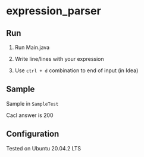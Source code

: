 # expression_parser

## Run

1. Run Main.java

2. Write line/lines with your expression

3. Use `ctrl + d` combination to end of input (in Idea)

## Sample

Sample in `SampleTest`

Cacl answer is 200

## Configuration

Tested on Ubuntu 20.04.2 LTS
